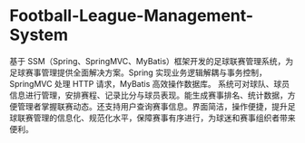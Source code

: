 # Football-League-Management-System
基于 SSM（Spring、SpringMVC、MyBatis）框架开发的足球联赛管理系统，为足球赛事管理提供全面解决方案。Spring 实现业务逻辑解耦与事务控制，SpringMVC 处理 HTTP 请求，MyBatis 高效操作数据库。  系统可对球队、球员信息进行管理，安排赛程、记录比分与球员表现。能生成赛事排名、统计数据，方便管理者掌握联赛动态。还支持用户查询赛事信息。界面简洁，操作便捷，提升足球联赛管理的信息化、规范化水平，保障赛事有序进行，为球迷和赛事组织者带来便利。 
